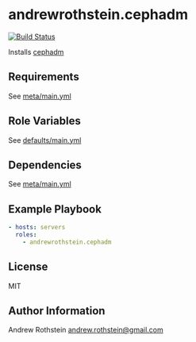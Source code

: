 andrewrothstein.cephadm
=========
[![Build Status](https://travis-ci.org/andrewrothstein/ansible-cephadm.svg?branch=master)](https://travis-ci.org/andrewrothstein/ansible-cephadm)

Installs [cephadm](https://docs.ceph.com/docs/master/cephadm/)

Requirements
------------

See [meta/main.yml](meta/main.yml)

Role Variables
--------------

See [defaults/main.yml](defaults/main.yml)

Dependencies
------------

See [meta/main.yml](meta/main.yml)

Example Playbook
----------------

```yml
- hosts: servers
  roles:
    - andrewrothstein.cephadm
```

License
-------

MIT

Author Information
------------------

Andrew Rothstein <andrew.rothstein@gmail.com>
